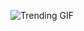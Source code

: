 ![Trending GIF](https://media4.giphy.com/media/fryY00CO4xCz4uJuDQ/giphy.gif?cid=8bb21772scbokuigij1wvbsf4nnwst17peqamzzr90pkacir&ep=v1_gifs_search&rid=giphy.gif&ct=g)
